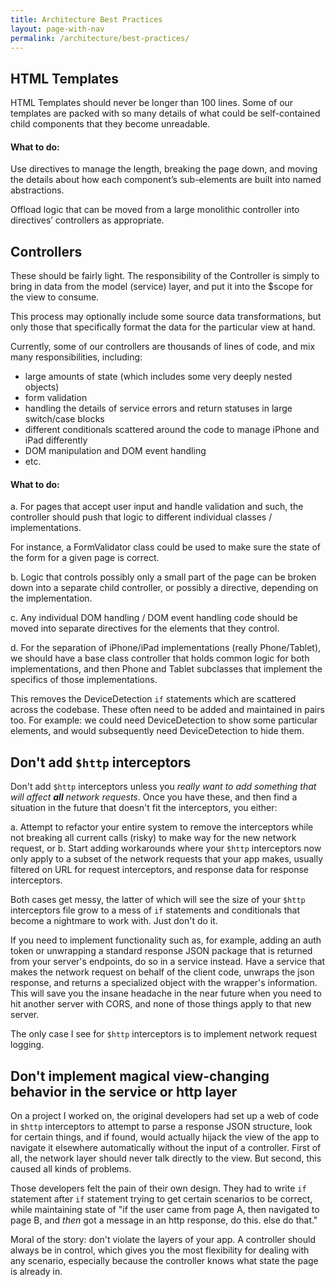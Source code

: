 ```yaml
---
title: Architecture Best Practices
layout: page-with-nav
permalink: /architecture/best-practices/
---
```


## HTML Templates

HTML Templates should never be longer than 100 lines. Some of our templates are
packed with so many details of what could be self-contained child components
that they become unreadable.


#### What to do:

Use directives to manage the length, breaking the page down, and moving the 
details about how each component’s sub-elements are built into named
abstractions.

Offload logic that can be moved from a large monolithic controller into
directives’ controllers as appropriate.


## Controllers

These should be fairly light. The responsibility of the Controller is simply to
bring in data from the model (service) layer, and put it into the $scope for the
view to consume.

This process may optionally include some source data transformations, but
only those that specifically format the data for the particular view at hand.

Currently, some of our controllers are thousands of lines of code, and mix
many responsibilities, including:

- large amounts of state (which includes some very deeply nested objects)
- form validation
- handling the details of service errors and return statuses in large
  switch/case blocks
- different conditionals scattered around the code to manage iPhone and iPad
  differently
- DOM manipulation and DOM event handling
- etc.

#### What to do:

a. For pages that accept user input and handle validation and such, the
   controller should push that logic to different individual classes /
   implementations.

   For instance, a FormValidator class could be used to make sure the state of
   the form for a given page is correct.

b. Logic that controls possibly only a small part of the page can be broken
down into a separate child controller, or possibly a directive, depending on the
implementation.

c. Any individual DOM handling / DOM event handling code should be moved into
separate directives for the elements that they control.

d. For the separation of iPhone/iPad implementations (really Phone/Tablet), we
   should have a base class controller that holds common logic for both
   implementations, and then Phone and Tablet subclasses that implement the
   specifics of those implementations.

   This removes the DeviceDetection `if` statements which are scattered across
   the codebase. These often need to be added and maintained in pairs too. For
   example: we could need DeviceDetection to show some particular elements, and
   would subsequently need DeviceDetection to hide them.


## Don't add `$http` interceptors

Don't add `$http` interceptors unless you _really want to add something that
will affect **all** network requests_. Once you have these, and then find a
situation in the future that doesn't fit the interceptors, you either:

a. Attempt to refactor your entire system to remove the interceptors while not
   breaking all current calls (risky) to make way for the new network request,
   or
b. Start adding workarounds where your `$http` interceptors now only apply to a
   subset of the network requests that your app makes, usually filtered on URL
   for request interceptors, and response data for response interceptors.
   
Both cases get messy, the latter of which will see the size of your `$http`
interceptors file grow to a mess of `if` statements and conditionals that become
a nightmare to work with. Just don't do it. 

If you need to implement functionality such as, for example, adding an auth
token or unwrapping a standard response JSON package that is returned from your 
server's endpoints, do so in a service instead. Have a service that makes the 
network request on behalf of the client code, unwraps the json response, and 
returns a specialized object with the wrapper's information. This will save you 
the insane headache in the near future when you need to hit another server with
CORS, and none of those things apply to that new server.

The only case I see for `$http` interceptors is to implement network request 
logging.    



## Don't implement magical view-changing behavior in the service or http layer

On a project I worked on, the original developers had set up a web of code in 
`$http` interceptors to attempt to parse a response JSON structure, look for 
certain things, and if found, would actually hijack the view of the app to
navigate it elsewhere automatically without the input of a controller. First of
all, the network layer should never talk directly to the view. But second, this
caused all kinds of problems.

Those developers felt the pain of their own design. They had to write `if` 
statement after `if` statement trying to get certain scenarios to be correct,
while maintaining state of "if the user came from page A, then navigated to
page B, and *then* got a message in an http response, do this. else do that."

Moral of the story: don't violate the layers of your app. A controller should 
always be in control, which gives you the most flexibility for dealing with any
scenario, especially because the controller knows what state the page is already
in.
